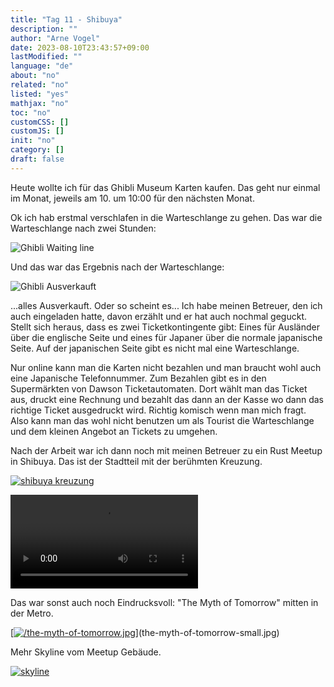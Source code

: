 ```yaml
---
title: "Tag 11 - Shibuya"
description: ""
author: "Arne Vogel"
date: 2023-08-10T23:43:57+09:00
lastModified: ""
language: "de"
about: "no"
related: "no"
listed: "yes"
mathjax: "no"
toc: "no"
customCSS: []
customJS: []
init: "no"
category: []
draft: false
---
```


Heute wollte ich für das Ghibli Museum Karten kaufen.
Das geht nur einmal im Monat, jeweils am 10. um 10:00 für den nächsten Monat.

Ok ich hab erstmal verschlafen in die Warteschlange zu gehen.
Das war die Warteschlange nach zwei Stunden:

![Ghibli Waiting line](ghibli_wait.png)

Und das war das Ergebnis nach der Warteschlange:

![Ghibli Ausverkauft](ghibli_sold_out.png)

...alles Ausverkauft.
Oder so scheint es...
Ich habe meinen Betreuer, den ich auch eingeladen hatte, davon erzählt und er hat auch nochmal geguckt.
Stellt sich heraus, dass es zwei Ticketkontingente gibt: Eines für Ausländer über die englische Seite und eines für Japaner über die normale japanische Seite.
Auf der japanischen Seite gibt es nicht mal eine Warteschlange.

Nur online kann man die Karten nicht bezahlen und man braucht wohl auch eine Japanische Telefonnummer.
Zum Bezahlen gibt es in den Supermärkten von Dawson Ticketautomaten.
Dort wählt man das Ticket aus, druckt eine Rechnung und bezahlt das dann an der Kasse wo dann das richtige Ticket ausgedruckt wird.
Richtig komisch wenn man mich fragt.
Also kann man das wohl nicht benutzen um als Tourist die Warteschlange und dem kleinen Angebot an Tickets zu umgehen.

Nach der Arbeit war ich dann noch mit meinen Betreuer zu ein Rust Meetup in Shibuya.
Das ist der Stadtteil mit der berühmten Kreuzung.

[![shibuya kreuzung](shibuya-small.jpg)](shibuya.jpg)

<video controls src="shibuya.mp4"></video>

Das war sonst auch noch Eindrucksvoll: "The Myth of Tomorrow" mitten in der Metro.

[[![/the-myth-of-tomorrow.jpg](the-myth-of-tomorrow-small.jpg)](the-myth-of-tomorrow-small.jpg)](the-myth-of-tomorrow-small.jpg)

Mehr Skyline vom Meetup Gebäude.

[![skyline](skyline-small.jpg)](skyline.jpg)
